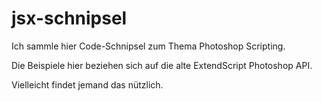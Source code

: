 # jsx-schnipsel

Ich sammle hier Code-Schnipsel zum Thema Photoshop Scripting.

Die Beispiele hier beziehen sich auf die alte ExtendScript Photoshop API.

Vielleicht findet jemand das nützlich.
